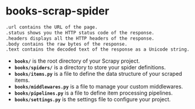 # books-scrap-spider

```bash
.url contains the URL of the page.
.status shows you the HTTP status code of the response.
.headers displays all the HTTP headers of the response.
.body contains the raw bytes of the response.
.text contains the decoded text of the response as a Unicode string.
```



* **`books/`** is the root directory of your Scrapy project.
* **`books/spiders/`** is a directory to store your spider definitions.
* **`books/items.py`** is a file to define the data structure of your scraped items.
* **`books/middlewares.py`** is a file to manage your custom middlewares.
* **`books/pipelines.py`** is a file to define item processing pipelines.
* **`books/settings.py`** is the settings file to configure your project.
